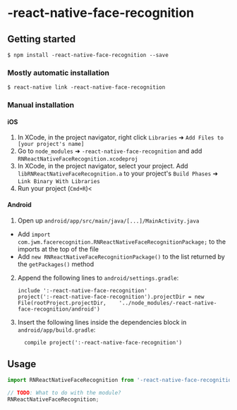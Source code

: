 
# -react-native-face-recognition

## Getting started

`$ npm install -react-native-face-recognition --save`

### Mostly automatic installation

`$ react-native link -react-native-face-recognition`

### Manual installation


#### iOS

1. In XCode, in the project navigator, right click `Libraries` ➜ `Add Files to [your project's name]`
2. Go to `node_modules` ➜ `-react-native-face-recognition` and add `RNReactNativeFaceRecognition.xcodeproj`
3. In XCode, in the project navigator, select your project. Add `libRNReactNativeFaceRecognition.a` to your project's `Build Phases` ➜ `Link Binary With Libraries`
4. Run your project (`Cmd+R`)<

#### Android

1. Open up `android/app/src/main/java/[...]/MainActivity.java`
  - Add `import com.jwm.facerecognition.RNReactNativeFaceRecognitionPackage;` to the imports at the top of the file
  - Add `new RNReactNativeFaceRecognitionPackage()` to the list returned by the `getPackages()` method
2. Append the following lines to `android/settings.gradle`:
  	```
  	include ':-react-native-face-recognition'
  	project(':-react-native-face-recognition').projectDir = new File(rootProject.projectDir, 	'../node_modules/-react-native-face-recognition/android')
  	```
3. Insert the following lines inside the dependencies block in `android/app/build.gradle`:
  	```
      compile project(':-react-native-face-recognition')
  	```


## Usage
```javascript
import RNReactNativeFaceRecognition from '-react-native-face-recognition';

// TODO: What to do with the module?
RNReactNativeFaceRecognition;
```
  